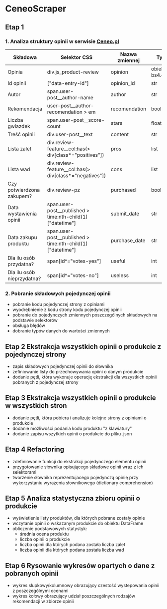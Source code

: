 # CeneoScraper
## Etap 1
### 1. Analiza struktury opinii w serwisie [Ceneo.pl](https:/www.ceneo.pl)

|Składowa|Selektor CSS|Nazwa zmiennej|Typ danych|
|--------|------------|--------------|----------|
|Opinia|div.js_product-review|opinion|obiekt bs4.element.Tag|
|Id opinii|["data-entry-id"]|opinion_id|str|
|Autor|span.user-post__author-name|author|str|
|Rekomendacja|user-post__author-recomendation > em|recomendation|bool|
|Liczba gwiazdek|span.user-post__score-count|stars|float|
|Treść opinii|div.user-post__text|content|str|
|Lista zalet|div.review-feature__col:has(> div[class*="positives"])|pros|list|
|Lista wad|div.review-feature__col:has(> div[class*="negatives"])|cons|list|
|Czy potwierdzona zakupem?|div.review-pz|purchased|bool|
|Data wystawienia opinii|span.user-post__published > time:nth-child(1)["datetime"]|submit_date|str|
|Data zakupu produktu|span.user-post__published > time:nth-child(1)["datetime"]|purchase_date|str|
|Dla ilu osób przydatna?|span[id^="votes-yes"]|useful|int|
|Dla ilu osób nieprzydatna?|span[id^="votes-no"]|useless|int|


### 2. Pobranie składowych pojedynczej opinii
- pobranie kodu pojedynczej strony z opiniami
- wyodrębnienie z kodu strony kodu pojedynczej opinii
- pobranie do pojedynczych zmiennych poszczególnych składowych na podstawie selektorów
- obsługa błędów
- dobranie typów danych do wartości zmiennych
## Etap 2 Ekstrakcja wszystkich opinii o produkcie z pojedynczej strony
- zapis składowych pojedynczej opinii do słownika
- zefiniowanie listy do przechowywania opiini o danym produkcie
- dodanie pętli, która wykonuje operację ekstrakcji dla wszystkich opinii pobranych z pojedynczej strony

## Etap 3 Ekstrakcja wszystkich opinii o produkcie w wszystkich stron
- dodanie pętli, która pobiera i analizuje kolejne strony z opiniami o produkcie
- dodanie możliwości podania kodu produktu "z klawiatury"
- dodanie zapisu wszytkich opinii o produkcie do pliku .json

## Etap 4 Refactoring
- zdefiniowanie funkcji do ekstrakcji pojedynczego elementu opinii
- przygotowanie słownika opisującego składowe opinii wraz z ich selektorami
- tworzenie słownika reprezentujacego pojedynczą opinię przy wykorzystaniu wyrażenia słownikowego (dictionary comprehension)
## Etap 5 Analiza statystyczna zbioru opinii o produkcie
- wyświetlenie listy produktów, dla których pobrane zostały opinie
- wczytanie opinii o wskazanym produkcie do obiektu DataFrame
- obliczenie podstawowych statystyk:
    - średnia ocena produktu
    - liczba opinii o produkcie
    - liczba opinii dla których podana została liczba zalet
    - liczba opinii dla których podana została liczba wad
## Etap 6 Rysowanie wykresów opartych o dane z pobranych opinii
- wykres słupkowy/kolumnowy obrazujący czestość wystepowania opinii z poszczególnymi ocenami
- wykres kołowy obrazujący udział poszczególnych rodzajów rekomendacji w zbiorze opinii